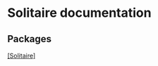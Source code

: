 # Solitaire  documentation


## Packages  

<a name="////PointingToDeclaration/"></a>[[Solitaire]]([root]/index.md) 

